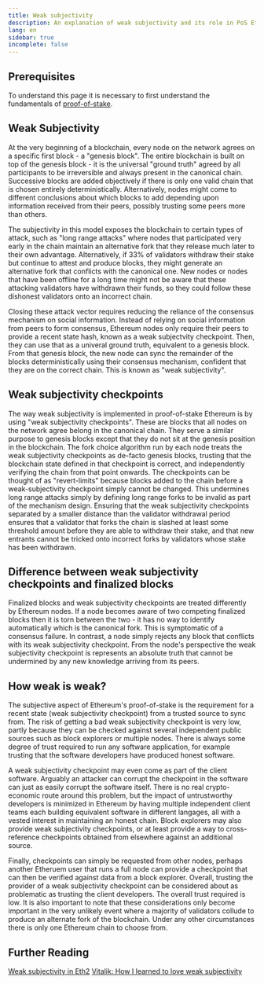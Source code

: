 ```yaml
---
title: Weak subjectivity
description: An explanation of weak subjectivity and its role in PoS Ethereum.
lang: en
sidebar: true
incomplete: false
---
```


## Prerequisites

To understand this page it is necessary to first understand the fundamentals of [proof-of-stake](/developers/docs/consensus-mechanisms/pos/).

## Weak Subjectivity

At the very beginning of a blockchain, every node on the network agrees on a specific first block - a "genesis block". The entire blockchain is built on top of the genesis block - it is the universal "ground truth" agreed by all participants to be irreversible and always present in the canonical chain. Successive blocks are added objectively if there is only one valid chain that is chosen entirely deterministically. Alternatively, nodes might come to different conclusions about which blocks to add depending upon information received from their peers, possibly trusting some peers more than others.

The subjectivity in this model exposes the blockchain to certain types of attack, such as "long range attacks" where nodes that participated very early in the chain maintain an alternative fork that they release much later to their own advantage. Alternatively, if 33% of validators withdraw their stake but continue to attest and produce blocks, they might generate an alternative fork that conflicts with the canonical one. New nodes or nodes that have been offline for a long time might not be aware that these attacking validators have withdrawn their funds, so they could follow these dishonest validators onto an incorrect chain.

Closing these attack vector requires reducing the reliance of the consensus mechanism on social information. Instead of relying on social information from peers to form consensus, Ethereum nodes only require their peers to provide a recent state hash, known as a weak subjectvity checkpoint. Then, they can use that as a univeral ground truth, equivalent to a genesis block. From that genesis block, the new node can sync the remainder of the blocks deterministically using their consensus mechanism, confident that they are on the correct chain. This is known as "weak subjectivity".

## Weak subjectivity checkpoints

The way weak subjectivity is implemented in proof-of-stake Ethereum is by using "weak subjectivity checkpoints". These are blocks that all nodes on the network agree belong in the canonical chain. They serve a similar purpose to genesis blocks except that they do not sit at the genesis position in the blockchain. The fork choice algorithm run by each node treats the weak subjectivity checkpoints as de-facto genesis blocks, trusting that the blockchain state defined in that checkpoint is correct, and independently verifying the chain from that point onwards. The checkpoints can be thought of as "revert-limits" because blocks added to the chain before a weak-subjectivity checkpoint simply cannot be changed. This undermines long range attacks simply by defining long range forks to be invalid as part of the mechanism design. Ensuring that the weak subjectivity checkpoints separated by a smaller distance than the validator withdrawal period ensures that a validator that forks the chain is slashed at least some threshold amount before they are able to withdraw their stake, and that new entrants cannot be tricked onto incorrect forks by validators whose stake has been withdrawn.

## Difference between weak subjectivity checkpoints and finalized blocks

Finalized blocks and weak subjectivity checkpoints are treated differently by Ethereum nodes. If a node becomes aware of two competing finalized blocks then it is torn between the two - it has no way to identify automatically which is the canonical fork. This is symptomatic of a consensus failure. In contrast, a node simply rejects any block that conflicts with its weak subjectivity checkpoint. From the node's perspective the weak subjectivity checkpoint is represents an absolute truth that cannot be undermined by any new knowledge arriving from its peers.

## How weak is weak?

The subjective aspect of Ethereum's proof-of-stake is the requirement for a recent state (weak subjectivity checkpoint) from a trusted source to sync from. The risk of getting a bad weak subjectivity checkpoint is very low, partly because they can be checked against several independent public sources such as block explorers or multiple nodes. There is always some degree of trust required to run any software application, for example trusting that the software developers have produced honest software.

A weak subjectivity checkpoint may even come as part of the client software. Arguably an attacker can corrupt the checkpoint in the software can just as easily corrupt the software itself. There is no real crypto-economic route around this problem, but the impact of untrustworthy developers is minimized in Ethereum by having multiple independent client teams each building equivalent software in different langages, all with a vested interest in maintaining an honest chain. Block explorers may also provide weak subjectivity checkpoints, or at least provide a way to cross-reference checkpoints obtained from elsewhere against an additional source.

Finally, checkpoints can simply be requested from other nodes, perhaps another Etheruem user that runs a full node can provide a checkpoint that can then be verified against data from a block explorer. Overall, trusting the provider of a weak subjectivity checkpoint can be considered about as problematic as trusting the client developers. The overall trust required is low. It is also important to note that these considerations only become important in the very unlikely event where a majority of validators collude to produce an alternate fork of the blockchain. Under any other circumstances there is only one Ethereum chain to choose from.

## Further Reading

[Weak subjectivity in Eth2](https://notes.ethereum.org/@adiasg/weak-subjectvity-eth2)
[Vitalik: How I learned to love weak subjectivity](https://blog.ethereum.org/2014/11/25/proof-stake-learned-love-weak-subjectivity/)
